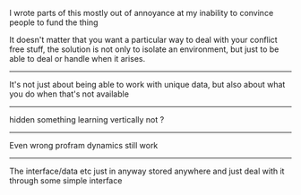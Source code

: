 
I wrote parts of this mostly out of annoyance at my inability to convince people to fund the thing  


It doesn't matter that you want a particular way to deal with your conflict free stuff, the solution is not only to isolate an environment, but just to be able to deal or handle when it arises.

---

It's not just about being able to work with unique data, but also about what you do when that's not available

---

hidden something learning vertically not ?

---

Even wrong profram dynamics still work

---

The interface/data etc just in anyway stored anywhere and just deal with it through some simple interface
